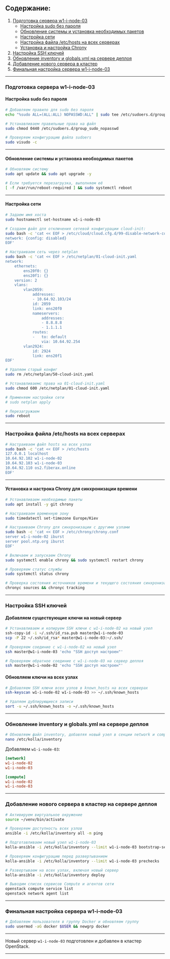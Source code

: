 ## Содержание:
1. [Подготовка сервера w1-i-node-03](#подготовка-сервера-w1-i-node-03)
    - [Настройка sudo без пароля](#настройка-sudo-без-пароля)
    - [Обновление системы и установка необходимых пакетов](#обновление-системы-и-установка-необходимых-пакетов)
    - [Настройка сети](#настройка-сети)
    - [Настройка файла /etc/hosts на всех серверах](#настройка-файла-etchosts-на-всех-серверах)
    - [Установка и настройка Chrony](#Установка-и-настрока-Chrony-для-синхронизации-времени)
2. [Настройка SSH ключей](#настройка-ssh-ключей)
3. [Обновление inventory и globals.yml на сервере деплоя](#обновление-inventory-и-globalsyml-на-сервере-деплоя)
4. [Добавление нового сервера в кластер](#добавление-нового-сервера-в-кластер)
5. [Финальная настройка сервера w1-i-node-03](#финальная-настройка-сервера-w1-i-node-03)
---

### Подготовка сервера w1-i-node-03

#### Настройка sudo без пароля

```bash
# Добавляем правило для sudo без пароля
echo "%sudo ALL=(ALL:ALL) NOPASSWD:ALL" | sudo tee /etc/sudoers.d/group_sudo_nopasswd

# Устанавливаем правильные права на файл
sudo chmod 0440 /etc/sudoers.d/group_sudo_nopasswd

# Проверяем конфигурацию файла sudoers
sudo visudo -c
```

---

#### Обновление системы и установка необходимых пакетов

```bash
# Обновляем систему
sudo apt update && sudo apt upgrade -y

# Если требуется перезагрузка, выполняем её
[ -f /var/run/reboot-required ] && sudo systemctl reboot
```

---

#### Настройка сети

```bash
# Задаем имя хоста
sudo hostnamectl set-hostname w1-i-node-03

# Создаем файл для отключения сетевой конфигурации cloud-init:
sudo bash -c 'cat << EOF > /etc/cloud/cloud.cfg.d/99-disable-network-config.cfg
network: {config: disabled}
EOF'

# Настраиваем сеть через netplan
sudo bash -c 'cat << EOF > /etc/netplan/01-cloud-init.yaml
network:
    ethernets:
        ens20f0: {}
        ens20f1: {}
    version: 2
    vlans:
        vlan2059:
            addresses:
            - 10.64.92.103/24
            id: 2059
            link: ens20f0
            nameservers:
                addresses:
                - 8.8.8.8
                - 1.1.1.1
            routes:
            -   to: default
                via: 10.64.92.254
        vlan2924:
            id: 2924
            link: ens20f1
EOF'

# Удаляем старый конфиг
sudo rm /etc/netplan/50-cloud-init.yaml

# Устанавливаемс права на 01-cloud-init.yaml
sudo chmod 600 /etc/netplan/01-cloud-init.yaml

# Применяем настройки сети
# sudo netplan apply

# Перезагружаем
sudo reboot
```

---

### Настройка файла /etc/hosts на всех серверах

```bash
# Настраиваем файл hosts на всех узлах
sudo bash -c 'cat << EOF > /etc/hosts
127.0.0.1 localhost
10.64.92.102 w1-i-node-02
10.64.92.103 w1-i-node-03
10.64.92.110 os2.fiberax.online
EOF'
```

---

#### Установка и настрока Chrony для синхронизации времени

```bash
# Устанавливаем необходимые пакеты
sudo apt install -y git chrony

# Настраиваем временную зону
sudo timedatectl set-timezone Europe/Kiev

# Настраиваем Chrony для синхронизации с другими узлами
sudo bash -c 'cat << EOF > /etc/chrony/chrony.conf
server w1-i-node-02 iburst
server pool.ntp.org iburst
EOF'

# Включаем и запускаем Chrony
sudo systemctl enable chrony && sudo systemctl restart chrony

# Проверяем статус службы
sudo systemctl status chrony

# Проверка состояния источников времени и текущего состояния синхронизации:
chronyc sources && chronyc tracking
```

---

### Настройка SSH ключей

#### Добавляем существующие ключи на новый сервер

```bash
# Устанавливаем и копируем SSH ключи с w1-i-node-02 на новый узел
ssh-copy-id -i ~/.ssh/id_rsa.pub master@w1-i-node-03
scp -P 22 ~/.ssh/id_rsa* master@w1-i-node-03:~/.ssh/

# Проверяем соединие с w1-i-node-02 на новый узел
ssh master@w1-i-node-03 'echo "SSH доступ настроен"'

# Проверяем обратное соединие с w1-i-node-03 на сервер деплоя
ssh master@w1-i-node-02 'echo "SSH доступ настроен"'
```

#### Обновляем ключи на всех узлах

```bash
# Добавляем SSH ключи всех узлов в known_hosts на всех серверах
ssh-keyscan w1-i-node-02 w1-i-node-03 >> ~/.ssh/known_hosts

# Удаляем дублирующиеся записи
sort -u ~/.ssh/known_hosts -o ~/.ssh/known_hosts
```

---

### Обновление inventory и globals.yml на сервере деплоя

```bash
# Обновляем файл inventory, добавляя новый узел в секции network и compute
nano /etc/kolla/inventory
```

Добавляем `w1-i-node-03`:

```ini
[network]
w1-i-node-02
w1-i-node-03

[compute]
w1-i-node-02
w1-i-node-03
```

---

### Добавление нового сервера в кластер на сервере деплоя

```bash
# Активируем виртуальное окружение
source ~/venv/bin/activate

# Проверяем доступность всех узлов
ansible -i /etc/kolla/inventory all -m ping

# Подготавливаем новый узел w1-i-node-03
kolla-ansible -i /etc/kolla/inventory --limit w1-i-node-03 bootstrap-servers

# Проверяем конфигурацию перед развертыванием
kolla-ansible -i /etc/kolla/inventory --limit w1-i-node-03 prechecks

# Развертываем на всех узлах, включая новый сервер
kolla-ansible -i /etc/kolla/inventory deploy

# Выводим список сервисов Compute и агентов сети
openstack compute service list
openstack network agent list
```

---

### Финальная настройка сервера w1-i-node-03

```bash
# Добавляем пользователя в группу Docker и обновляем группу
sudo usermod -aG docker $USER && newgrp docker
```

---

Новый сервер `w1-i-node-03` подготовлен и добавлен в кластер OpenStack.

--- 

